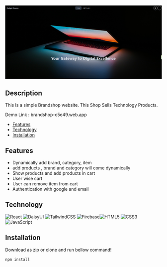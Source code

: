 
![Alt text](/src/img/brandshop.png)
## Description

This Is a simple Brandshop website. This Shop Sells Technology Products.
 
 Demo Link : <a>brandshop-c5e49.web.app

- [Features](#Features)
- [Technology](#Technology)
- [Installation](#Installation)



## Features
<ul>
  <li>Dynamically add brand, category, item</li>
  <li>add products , brand and category will come dynamically</li>
  <li>Show products and add products in cart </li>
  <li>User wise cart</li>
  <li>User can remove item from cart</li>
  <li>Authentication with google and email</li>
</ul>

## Technology
![React](https://img.shields.io/badge/react-%2320232a.svg?style=for-the-badge&logo=react&logoColor=%2361DAFB) ![DaisyUI](https://img.shields.io/badge/daisyui-5A0EF8?style=for-the-badge&logo=daisyui&logoColor=white) ![TailwindCSS](https://img.shields.io/badge/tailwindcss-%2338B2AC.svg?style=for-the-badge&logo=tailwind-css&logoColor=white)  ![Firebase](https://img.shields.io/badge/Firebase-039BE5?style=for-the-badge&logo=Firebase&logoColor=white)![HTML5](https://img.shields.io/badge/html5-%23E34F26.svg?style=for-the-badge&logo=html5&logoColor=white) ![CSS3](https://img.shields.io/badge/css3-%231572B6.svg?style=for-the-badge&logo=css3&logoColor=white) ![JavaScript](https://img.shields.io/badge/javascript-%23323330.svg?style=for-the-badge&logo=javascript&logoColor=%23F7DF1E) 




## Installation
Download as zip or clone and run bellow command!

```bash
npm install



